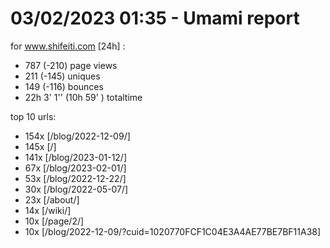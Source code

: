 # 03/02/2023 01:35 - Umami report
for www.shifeiti.com [24h] :

 - 787 (-210) page views
 - 211 (-145) uniques
 - 149 (-116) bounces
 - 22h 3' 1'' (10h 59' ) totaltime


top 10 urls:
 - 154x [/blog/2022-12-09/]
 - 145x [/]
 - 141x [/blog/2023-01-12/]
 - 67x [/blog/2023-02-01/]
 - 53x [/blog/2022-12-22/]
 - 30x [/blog/2022-05-07/]
 - 23x [/about/]
 - 14x [/wiki/]
 - 10x [/page/2/]
 - 10x [/blog/2022-12-09/?cuid=1020770FCF1C04E3A4AE77BE7BF11A38]


